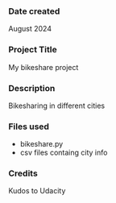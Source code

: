 ### Date created
August 2024

### Project Title
My bikeshare project

### Description
Bikesharing in different cities

### Files used
- bikeshare.py
- csv files containg city info

### Credits
Kudos to Udacity

